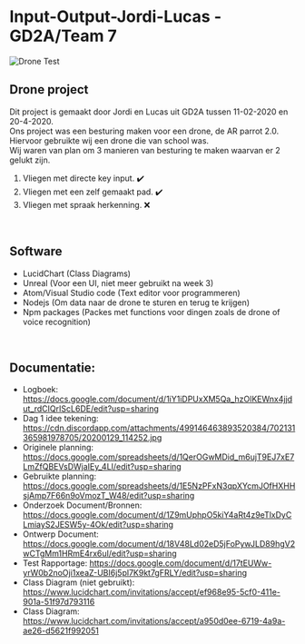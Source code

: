 # Input-Output-Jordi-Lucas - GD2A/Team 7

![Drone Test](https://cdn.discordapp.com/attachments/499146463893520384/702125375450513448/unknown.png) <br>
<h2> Drone project </h2>
Dit project is gemaakt door Jordi en Lucas uit GD2A tussen 11-02-2020 en 20-4-2020. <br>
Ons project was een besturing maken voor een drone, de AR parrot 2.0. <br>
Hiervoor gebruikte wij een drone die van school was. <br>
Wij waren van plan om 3 manieren van besturing te maken waarvan er 2 gelukt zijn. <br>

1. Vliegen met directe key input. :heavy_check_mark: <br>
2. Vliegen met een zelf gemaakt pad. :heavy_check_mark: <br>
3. Vliegen met spraak herkenning. :x: <br>
<br>
<h2> Software </h2>

* LucidChart (Class Diagrams) <br>
* Unreal (Voor een UI, niet meer gebruikt na week 3) <br>
* Atom/Visual Studio code (Text editor voor programmeren) <br>
* Nodejs (Om data naar de drone te sturen en terug te krijgen) <br>
* Npm packages (Packes met functions voor dingen zoals de drone of voice recognition) <br>
<br>
<h2> Documentatie:</h2>

* Logboek: https://docs.google.com/document/d/1iY1iDPUxXM5Qa_hzOlKEWnx4jjdut_rdCIQrIScL6DE/edit?usp=sharing <br>
* Dag 1 idee tekening: https://cdn.discordapp.com/attachments/499146463893520384/702131365981978705/20200129_114252.jpg <br>
* Originele planning: https://docs.google.com/spreadsheets/d/1QerOGwMDid_m6ujT9EJ7xE7LmZfQBEVsDWjaIEy_4LI/edit?usp=sharing<br>
* Gebruikte planning: https://docs.google.com/spreadsheets/d/1E5NzPFxN3qpXYcmJOfHXHHsjAmp7F66n9oVmozT_W48/edit?usp=sharing <br>
* Onderzoek Document/Bronnen: https://docs.google.com/document/d/1Z9mUphpO5kiY4aRt4z9eTlxDyCLmiayS2JESW5y-4Ok/edit?usp=sharing <br>
* Ontwerp Document: https://docs.google.com/document/d/18V48Ld02eD5jFoPywJLD89hgV2wCTgMm1HRmE4rx6uI/edit?usp=sharing <br>
* Test Rapportage: https://docs.google.com/document/d/17tEUWw-yrW0b2noOji1xeaZ-UBI6j5pl7K9kt7gFRLY/edit?usp=sharing <br>
* Class Diagram (niet gebruikt): https://www.lucidchart.com/invitations/accept/ef968e95-5cf0-411e-901a-51f97d793116 <br>
* Class Diagram: https://www.lucidchart.com/invitations/accept/a950d0ee-6719-4a9a-ae26-d5621f992051<br>
